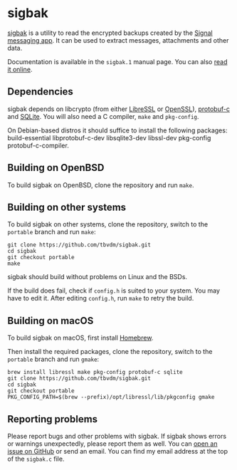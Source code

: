 sigbak
======

[sigbak][1] is a utility to read the encrypted backups created by the [Signal
messaging app][2]. It can be used to extract messages, attachments and other
data.

Documentation is available in the `sigbak.1` manual page. You can also [read it
online][3].

Dependencies
------------

sigbak depends on libcrypto (from either [LibreSSL][4] or [OpenSSL][5]),
[protobuf-c][6] and [SQLite][7]. You will also need a C compiler, `make` and
`pkg-config`.

On Debian-based distros it should suffice to install the following packages:
build-essential libprotobuf-c-dev libsqlite3-dev libssl-dev pkg-config
protobuf-c-compiler.

Building on OpenBSD
-------------------

To build sigbak on OpenBSD, clone the repository and run `make`.

Building on other systems
-------------------------

To build sigbak on other systems, clone the repository, switch to the
`portable` branch and run `make`:

	git clone https://github.com/tbvdm/sigbak.git
	cd sigbak
	git checkout portable
	make

sigbak should build without problems on Linux and the BSDs.

If the build does fail, check if `config.h` is suited to your system. You may
have to edit it. After editing `config.h`, run `make` to retry the build.

Building on macOS
-----------------

To build sigbak on macOS, first install [Homebrew][8].

Then install the required packages, clone the repository, switch to the
`portable` branch and run `gmake`:

	brew install libressl make pkg-config protobuf-c sqlite
	git clone https://github.com/tbvdm/sigbak.git
	cd sigbak
	git checkout portable
	PKG_CONFIG_PATH=$(brew --prefix)/opt/libressl/lib/pkgconfig gmake

Reporting problems
------------------

Please report bugs and other problems with sigbak. If sigbak shows errors or
warnings unexpectedly, please report them as well. You can [open an issue on
GitHub][9] or send an email. You can find my email address at the top of the
`sigbak.c` file.

[1]: https://www.kariliq.nl/sigbak/
[2]: https://www.signal.org/
[3]: https://www.kariliq.nl/man/sigbak.1.html
[4]: https://www.libressl.org/
[5]: https://www.openssl.org/
[6]: https://github.com/protobuf-c/protobuf-c
[7]: https://www.sqlite.org/
[8]: https://brew.sh/
[9]: https://github.com/tbvdm/sigbak/issues
